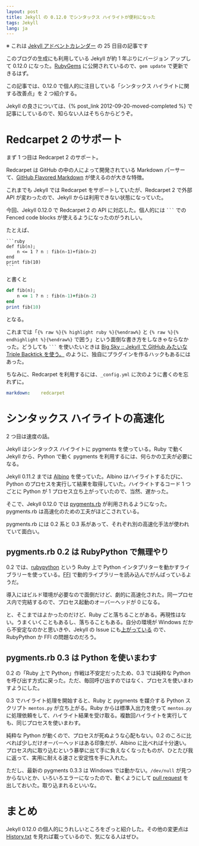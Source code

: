 ```yaml
---
layout: post
title: Jekyll の 0.12.0 でシンタックス ハイライトが便利になった
tags: Jekyll
lang: ja
---
```

※ これは [Jekyll アドベントカレンダー](https://www.google.co.jp/search?q=%E3%81%9D%E3%82%93%E3%81%AA%E3%82%82%E3%81%AE%E3%81%AF%E3%81%AA%E3%81%84) の 25 日目の記事です

このブログの生成にも利用している Jekyll が約 1 年ぶりにバージョン アップして 0.12.0 になった。[RubyGems](http://rubygems.org/gems/jekyll) に公開されているので、`gem update` で更新できるはず。


この記事では、0.12.0 で個人的に注目している「シンタックス ハイライトに関する改善点」を 2 つ紹介する。

Jekyll の良さについては、{% post_link 2012-09-20-moved-completed %} で記事にしているので、知らない人はそちらからどうぞ。


Redcarpet 2 のサポート
======================

まず 1 つ目は Redcarpet 2 のサポート。

Redcarpet は GitHub の中の人によって開発されている Markdown パーサーて、[GitHub Flavored Markdown](http://github.github.com/github-flavored-markdown/) が使えるのが大きな特徴。

これまでも Jekyll では Redcarpet をサポートしていたが、Redcarpet 2 で外部 API が変わったので、Jekyll からは利用できない状態になっていた。

今回、Jekyll 0.12.0 で Redcarpet 2 の API に対応した。個人的には <code>```</code> での Fenced code blocks が使えるようになったのがうれしい。

たとえば、

    ```ruby
    def fib(n);
        n <= 1 ? n : fib(n-1)+fib(n-2)
    end
    print fib(10)
    ```

と書くと

```ruby
def fib(n);
    n <= 1 ? n : fib(n-1)+fib(n-2)
end
print fib(10)
```

となる。

これまでは「`{% raw %}{% highlight ruby %}{%endraw%}` と `{% raw %}{% endhighlight %}{%endraw%}` で囲う」という面倒な書き方をしなきゃならなかった。どうしても <code>```</code> を使いたいときは [Big Sky :: Jekyll で GitHub みたいな Triple Backtick を使う。](http://mattn.kaoriya.net/software/lang/ruby/20121011184445.htm) のように、独自にプラグインを作るハックもあるにはあった。

ちなみに、Redcarpet を利用するには、`_config.yml` に次のように書くのを忘れずに。

```yaml
markdown:    redcarpet
```


シンタックス ハイライトの高速化
===============================

2 つ目は速度の話。

Jekyll はシンタックス ハイライトに pygments を使っている。Ruby で動く Jekyll から、Python で動く pygments を利用するには、何らかの工夫が必要になる。

Jekyll 0.11.2 までは [Albino](https://github.com/github/albino) を使っていた。Albino はハイライトするたびに、Python のプロセスを実行して結果を取得していた。ハイライトするコード 1 つごとに Python が 1 プロセス立ち上がっていたので、当然、遅かった。

そこで、Jekyll 0.12.0 では [pygments.rb](https://github.com/tmm1/pygments.rb) が利用されるようになった。pygments.rb は高速化のための工夫がほどこされている。

pygments.rb には 0.2 系と 0.3 系があって、それぞれ別の高速化手法が使われていて面白い。


pygments.rb 0.2 は RubyPython で無理やり
----------------------------------------

0.2 では、[rubypython](http://rubypython.rubyforge.org/) という Ruby 上で Python インタプリターを動かすライブラリーを使っている。[FFI](https://github.com/ffi/ffi) で動的ライブラリーを読み込んでがんばっているようだ。

導入にはビルド環境が必要なので面倒だけど、劇的に高速化された。同一プロセス内で完結するので、プロセス起動のオーバーヘッドが 0 になる。

と、そこまではよかったのだけど、Ruby ごと落ちることがある。再現性はない。うまくいくこともあるし、落ちることもある。自分の環境が Windows だから不安定なのかと思いきや、Jekyll の Issue にも[上がっている](https://github.com/mojombo/jekyll/pull/667) ので、RubyPython か FFI の問題なのだろう。


pygments.rb 0.3 は Python を使いまわす
--------------------------------------

0.2 の「Ruby 上で Python」作戦は不安定だったため、0.3 では純粋な Python を呼び出す方式に戻った。ただ、毎回呼び出すのではなく、プロセスを使いまわすようにした。

0.3 でハイライト処理を開始すると、Ruby と pygments を媒介する Python スクリプト `mentos.py` が立ち上がる。Ruby からは標準入出力を使って `mentos.py` に処理依頼をして、ハイライト結果を受け取る。複数回ハイライトを実行しても、同じプロセスを使いまわす。

純粋な Python が動くので、プロセスが死ぬような心配もない。0.2 のころに比べれば少しだけオーバーヘッドはある印象だが、Albino に比べれば十分速い。プロセス内に取り込むという暴挙に出て手に負えなくなったものが、ひとたび我に返って、実用に耐える速さと安定性を手に入れた。

ただし、最新の pygments 0.3.3 は Windows では動かない。`/dev/null` が見つからないとか、いろいろエラーになったので、動くようにして [pull request](https://github.com/tmm1/pygments.rb/pull/55) を出しておいた。取り込まれるといいな。


まとめ
======

Jekyll 0.12.0 の個人的にうれしいところをざっと紹介した。その他の変更点は [History.txt](https://github.com/mojombo/jekyll/blob/master/History.txt) を見れば載っているので、気になる人はぜひ。



